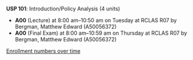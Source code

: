 **USP 101**: Introduction/Policy Analysis (4 units)

- **A00** (Lecture) at 8:00 am–10:50 am on Tuesday at RCLAS R07 by Bergman, Matthew Edward (A50056372)
- **A00** (Final Exam) at 8:00 am–10:59 am on Thursday at RCLAS R07 by Bergman, Matthew Edward (A50056372)

[Enrollment numbers over time](./USP101.tsv)
